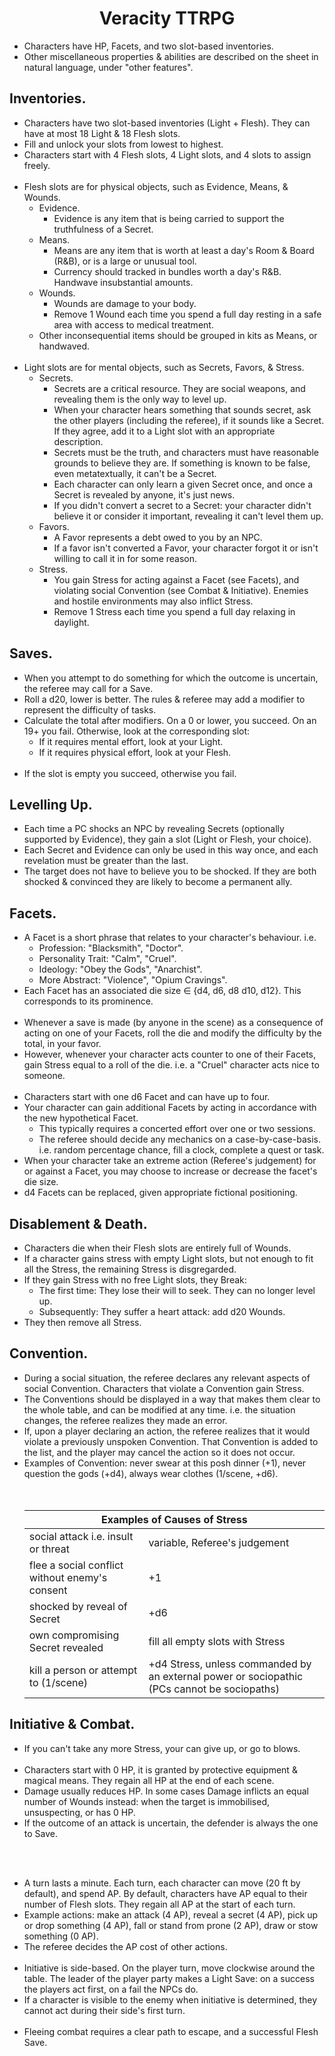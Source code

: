 # <h1 style="text-align:center">Veracity TTRPG</h1>

+ Characters have HP, Facets, and two slot-based inventories.
+ Other miscellaneous properties & abilities are described on the sheet in natural language, under "other features".
## Inventories.
+ Characters have two slot-based inventories (Light + Flesh). They can have at most 18 Light & 18 Flesh slots.
+ Fill and unlock your slots from lowest to highest.
+ Characters start with 4 Flesh slots, 4 Light slots, and 4 slots to assign freely.
\
&nbsp;
+ Flesh slots are for physical objects, such as Evidence, Means, & Wounds.
    + Evidence.
        + Evidence is any item that is being carried to support the truthfulness of a Secret.
    + Means.
        + Means are any item that is worth at least a day's Room & Board (R&B), or is a large or unusual tool.
	    + Currency should tracked in bundles worth a day's R&B. Handwave insubstantial amounts.
    + Wounds.
        + Wounds are damage to your body.
        + Remove 1 Wound each time you spend a full day resting in a safe area with access to medical treatment.
    + Other inconsequential items should be grouped in kits as Means, or handwaved.
\
&nbsp;
+ Light slots are for mental objects, such as Secrets, Favors, & Stress. <!-- This is intended as a storygame-type mechanic that produces a "setup scene, payoff scene" structure. First, you learn about the secret, and the characters must discuss it in order to add it to their inventory. Then, later, you must discuss it again in order to expose it. But secrets are a double-edged sword: a weak secret takes up light slots and is hard to remove, it makes it easier to hit critical stress.-->
    + Secrets.
        + Secrets are a critical resource. They are social weapons, and revealing them is the only way to level up. 
        + When your character hears something that sounds secret, ask the other players (including the referee), if it sounds like a Secret. If they agree, add it to a Light slot with an appropriate description.
		+ Secrets must be the truth, and characters must have reasonable grounds to believe they are. If something is known to be false, even metatextually, it can't be a Secret. 
        + Each character can only learn a given Secret once, and once a Secret is revealed by anyone, it's just news.
        + If you didn't convert a secret to a Secret: your character didn't believe it or consider it important, revealing it can't level them up.
		<!--
			Secrets are the atomic components of a conspiracy. Not all hidden information is a secret, something becomes a secret when someone wants to keep it hidden i.e.
			"There's a spoon hidden behind a loose brick.": Weird. Not a secret.
			"There's a knife hidden behind a loose brick. The count hid it there long ago, he killed his elder brother to inherit his father's domain.": A secret.
			
			All powers-that-be have skeletons in their closet. If you want to level up you will have to challenge the status quo.
		-->
    + Favors.
        + A Favor represents a debt owed to you by an NPC.
        + If a favor isn't converted a Favor, your character forgot it or isn't willing to call it in for some reason.
    + Stress.
        + You gain Stress for acting against a Facet (see Facets), and violating social Convention (see Combat & Initiative). Enemies and hostile environments may also inflict Stress.
        + Remove 1 Stress each time you spend a full day relaxing in daylight.
## Saves.
+ When you attempt to do something for which the outcome is uncertain, the referee may call for a Save.
+ Roll a d20, lower is better. The rules & referee may add a modifier to represent the difficulty of tasks.
+ Calculate the total after modifiers. On a 0 or lower, you succeed. On an 19+ you fail. Otherwise, look at the corresponding slot:
    + If it requires mental effort, look at your Light.
    + If it requires physical effort, look at your Flesh.
\
&nbsp;		
+ If the slot is empty you succeed, otherwise you fail.
## Levelling Up.
+ Each time a PC shocks an NPC by revealing Secrets (optionally supported by Evidence), they gain a slot (Light or Flesh, your choice).
+ Each Secret and Evidence can only be used in this way once, and each revelation must be greater than the last.
+ The target does not have to believe you to be shocked. If they are both shocked & convinced they are likely to become a permanent ally.
## Facets.
+ A Facet is a short phrase that relates to your character's behaviour. i.e.
    + Profession: "Blacksmith", "Doctor".
    + Personality Trait: "Calm", "Cruel".
    + Ideology: "Obey the Gods", "Anarchist".
    + More Abstract: "Violence", "Opium Cravings".
+ Each Facet has an associated die size ∈ {d4, d6, d8 d10, d12}. This corresponds to its prominence.
\
&nbsp;
+ Whenever a save is made (by anyone in the scene) as a consequence of acting on one of your Facets, roll the die and modify the difficulty by the total, in your favor.
+ However, whenever your character acts counter to one of their Facets, gain Stress equal to a roll of the die. i.e. a "Cruel" character acts nice to someone.
\
&nbsp;
+ Characters start with one d6 Facet and can have up to four.
+ Your character can gain additional Facets by acting in accordance with the new hypothetical Facet.
	+ This typically requires a concerted effort over one or two sessions.
	+ The referee should decide any mechanics on a case-by-case-basis. i.e. random percentage chance, fill a clock, complete a quest or task.
+ When your character take an extreme action (Referee's judgement) for or against a Facet, you may choose to increase or decrease the facet's die size.
+ d4 Facets can be replaced, given appropriate fictional positioning.
## Disablement & Death.
+ Characters die when their Flesh slots are entirely full of Wounds.
+ If a character gains stress with empty Light slots, but not enough to fit all the Stress, the remaining Stress is disgregarded.
+ If they gain Stress with no free Light slots, they Break:
    + The first time: They lose their will to seek. They can no longer level up.
    + Subsequently:	They suffer a heart attack: add d20 Wounds.
+ They then remove all Stress.
## Convention.
<!--My former o5r campaign Wormwood was intended to be about challenging conspiracies and other systems of control, and a key feature of those systems is that parts of them exist in your head. When I ran it in 5e I found that the rules failed to evoke this aspect. It was very easy to walk over the social conventions. They had no fangs. The only counter was intense physical security, which came across as a clear escalation and made the systems seem overtly sinister. There was no escalation. I wanted a gradual ramp-up as the characters become more comfortable breaking societal norms to reveal the conspiracy, that's what the interaction of stress and light levelling is intended to achieve.-->
+ During a social situation, the referee declares any relevant aspects of social Convention. Characters that violate a Convention gain Stress.
+ The Conventions should be displayed in a way that makes them clear to the whole table, and can be modified at any time. i.e. the situation changes, the referee realizes they made an error.
+ If, upon a player declaring an action, the referee realizes that it would violate a previously unspoken Convention. That Convention is added to the list, and the player may cancel the action so it does not occur.		
+ Examples of Convention: never swear at this posh dinner (+1), never question the gods (+d4), always wear clothes (1/scene, +d6).
\
&nbsp;
<br><br><table>
		<thead>
			<tr><th colspan=2 style="text-align:center">Examples of Causes of Stress</th></tr>
			<!--<tr><th>Cause</th><th>Stress Gain</th><tr>-->
			<!--<tr><td>rejected Facet</td><td>+ Facet die roll</td></tr>-->
        </thead>
		<tbody>
			<tr><td>social attack i.e. insult or threat</td><td>variable, Referee's judgement</td></tr>
			<tr><td>flee a social conflict without enemy's consent</td><td>+1</td></tr>
			<tr><td>shocked by reveal of Secret</td><td>+d6</td></tr>
			<tr><td>own compromising Secret revealed</td><td>fill all empty slots with Stress</td></tr>
			<tr><td>kill a person or attempt to (1/scene)</td><td>+d4 Stress, unless commanded by an external power or sociopathic (PCs cannot be sociopaths)</td></tr>
		</tbody>
    </table><!--the gain should always be +1, or +d-something, don't do +2,+3,... A stressor of that magnitude should create uncertainty.-->
## Initiative & Combat.
+ If you can't take any more Stress, your can give up, or go to blows.
\
&nbsp;
+ Characters start with 0 HP, it is granted by protective equipment & magical means. They regain all HP at the end of each scene.
+ Damage usually reduces HP. In some cases Damage inflicts an equal number of Wounds instead: when the target is immobilised, unsuspecting, or has 0 HP.
+ If the outcome of an attack is uncertain, the defender is always the one to Save.
<!--this causes combat to accelerate as the death spiral takes hold. it also adds uncertainty at higher levels of play: information--, difficulty++-->
\
&nbsp;
+ A turn lasts a minute. Each turn, each character can move (20 ft by default), and spend AP. By default, characters have AP equal to their number of Flesh slots. They regain all AP at the start of each turn.
+ Example actions: make an attack (4 AP), reveal a secret (4 AP), pick up or drop something (4 AP), fall or stand from prone (2 AP), draw or stow something (0 AP).
+ The referee decides the AP cost of other actions.
\
&nbsp;
+ Initiative is side-based. On the player turn, move clockwise around the table. The leader of the player party makes a Light Save: on a success the players act first, on a fail the NPCs do.
+ If a character is visible to the enemy when initiative is determined, they cannot act during their side's first turn.
\
&nbsp;
+ Fleeing combat requires a clear path to escape, and a successful Flesh Save.
